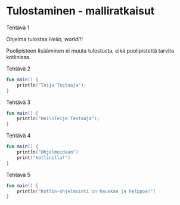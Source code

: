 # Tulostaminen - malliratkaisut

Tehtävä 1

Ohjelma tulostaa _Hello, world!!!_

Puolipisteen lisääminen ei muuta tulostusta, eikä puolipistettä tarvita kotlinissa.

Tehtävä 2
```kotlin
fun main() {
    println("Teija Testaaja");
}
```

Tehtävä 3
```kotlin
fun main() {
    println("Hei\nTeija Testaaja");
}
```

Tehtävä 4
```kotlin
fun main() {
    println("Ohjelmoidaan") 
    print("Kotlinilla!")
}
```

Tehtävä 5
```kotlin 
fun main() {
    println("Kotlin-ohjelmointi on hauskaa ja helppoa!")
}
```